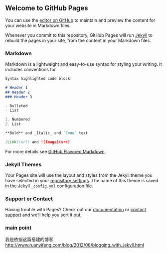 <!--
 * @Description: 
 * @Author: Sun yinge
 * @Date: 2021-03-15 15:32:51
 * @LastEditTime: 2021-03-15 16:49:58
 * @LastEditors: Sun yinge
-->
## Welcome to GitHub Pages

You can use the [editor on GitHub](https://github.com/SUNsyg/sunshine.github.io/edit/main/README.md) to maintain and preview the content for your website in Markdown files.

Whenever you commit to this repository, GitHub Pages will run [Jekyll](https://jekyllrb.com/) to rebuild the pages in your site, from the content in your Markdown files.

### Markdown

Markdown is a lightweight and easy-to-use syntax for styling your writing. It includes conventions for

```markdown
Syntax highlighted code block

# Header 1
## Header 2
### Header 3

- Bulleted
- List

1. Numbered
2. List

**Bold** and _Italic_ and `Code` text

[Link](url) and ![Image](src)
```

For more details see [GitHub Flavored Markdown](https://guides.github.com/features/mastering-markdown/).

### Jekyll Themes

Your Pages site will use the layout and styles from the Jekyll theme you have selected in your [repository settings](https://github.com/SUNsyg/sunshine.github.io/settings). The name of this theme is saved in the Jekyll `_config.yml` configuration file.

### Support or Contact

Having trouble with Pages? Check out our [documentation](https://docs.github.com/categories/github-pages-basics/) or [contact support](https://support.github.com/contact) and we’ll help you sort it out.


### main point
我是依据这篇搭建的博客 http://www.ruanyifeng.com/blog/2012/08/blogging_with_jekyll.html
